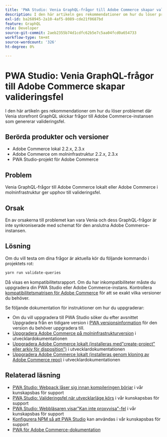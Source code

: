 ```yaml
---
title: 'PWA Studio: Venia GraphQL-frågor till Adobe Commerce skapar valideringsfel'
description: I den här artikeln ges rekommendationer om hur du löser problemet där Venia storefront GraphQL skickar frågor till Adobe Commerce-instansen som genererar valideringsfel.
exl-id: ba268945-2a10-4af5-8089-cde21f0687bd
feature: GraphQL
role: Developer
source-git-commit: 2aeb2355b74d1cdfc62b5e7c5aa04fcd0a654733
workflow-type: tm+mt
source-wordcount: '326'
ht-degree: 0%

---
```


# PWA Studio: Venia GraphQL-frågor till Adobe Commerce skapar valideringsfel

I den här artikeln ges rekommendationer om hur du löser problemet där Venia storefront GraphQL skickar frågor till Adobe Commerce-instansen som genererar valideringsfel.

## Berörda produkter och versioner

* Adobe Commerce lokal 2.2.x, 2.3.x
* Adobe Commerce om molninfrastruktur 2.2.x, 2.3.x
* PWA Studio-projekt för Adobe Commerce

## Problem

Venia GraphQL-frågor till Adobe Commerce lokalt eller Adobe Commerce i molninfrastruktur ger upphov till valideringsfel.

## Orsak

En av orsakerna till problemet kan vara Venia och dess GraphQL-frågor är inte synkroniserade med schemat för den anslutna Adobe Commerce-instansen.

## Lösning

Om du vill testa om dina frågor är aktuella kör du följande kommando i projektets rot:

```bash
yarn run validate-queries
```

Då visas en kompatibilitetsrapport. Om du har inkompatibiliteter måste du uppgradera din PWA Studio eller Adobe Commerce-instans. Kontrollera [kompatibilitetsmatrisen för Adobe Commerce](https://developer.adobe.com/commerce/pwa-studio/integrations/adobe-commerce/version-compatibility/) för att se exakt vilka versioner du behöver.

Se följande dokumentation för instruktioner om hur du uppgraderar:

* Om du vill uppgradera till PWA Studio söker du efter avsnittet Uppgradera från en tidigare version i [PWA versionsinformation](https://github.com/magento/pwa-studio/releases/) för den version du behöver uppgradera till.
* [Uppgradera Adobe Commerce på molninfrastrukturversion](https://experienceleague.adobe.com/sv/docs/commerce-cloud-service/user-guide/develop/upgrade/commerce-version) i utvecklardokumentationen
* [Uppgradera Adobe Commerce lokalt (installeras med&quot;create-project&quot; eller arkiv för disposition&quot;)](https://experienceleague.adobe.com/sv/docs/commerce-operations/upgrade-guide/implementation/perform-upgrade) i utvecklardokumentationen
* [Uppgradera Adobe Commerce lokalt (installeras genom kloning av Adobe Commerce repo)](https://experienceleague.adobe.com/sv/docs/commerce-operations/upgrade-guide/developer/git-installs) i utvecklardokumentationen

## Relaterad läsning

* [PWA Studio: Webpack låser sig innan kompileringen börjar](/help/troubleshooting/miscellaneous/pwa-studio-webpack-hangs-before-beginning-compilation.md) i vår kunskapsbas för support
* [PWA Studio: Valideringsfel när utvecklarläge körs](/help/troubleshooting/miscellaneous/pwa-studio-validation-errors-when-running-developer-mode.md) i vår kunskapsbas för support
* [PWA Studio: Webbläsaren visar&quot;Kan inte proxyvisa&quot;-fel](/help/troubleshooting/miscellaneous/pwa-studio-browser-displays-cannot-proxy-to-error.md) i vår kunskapsbas för support
* [Konfigurera NPM så att PWA Studio](/help/how-to/general/configure-npm-to-be-able-to-use-pwa-studio.md) kan användas i vår kunskapsbas för support
* [PWA för Adobe Commerce-dokumentation](https://magento.github.io/pwa-studio/)
